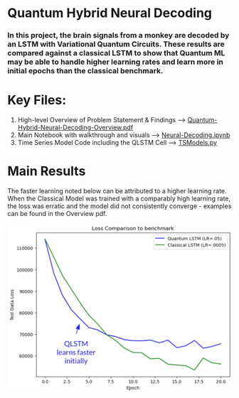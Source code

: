 # Quantum Hybrid Neural Decoding

### In this project, the brain signals from a monkey are decoded by an LSTM with Variational Quantum Circuits. These results are compared against a classical LSTM to show that Quantum ML may be able to handle higher learning rates and learn more in initial epochs than the classical benchmark.

# Key Files: 

1. High-level Overview of Problem Statement & Findings --> [Quantum-Hybrid-Neural-Decoding-Overview.pdf](https://docs.google.com/presentation/d/1hoGrlTZ9uWxV6_UNjgkVMt5lCf7xixEoYJniV4pD-Ns/edit?usp=sharing)
2. Main Notebook with walkthrough and visuals --> [Neural-Decoding.ipynb](./Neural-Decoding.ipynb)
3. Time Series Model Code including the QLSTM Cell --> [TSModels.py](./TSModels.py)

# Main Results

The faster learning noted below can be attributed to a higher learning rate. When the Classical Model was trained with a comparably high learning rate, the loss was erratic and the model did not consistently converge - examples can be found in the Overview pdf. 

![Loss plot](images/loss.png)
